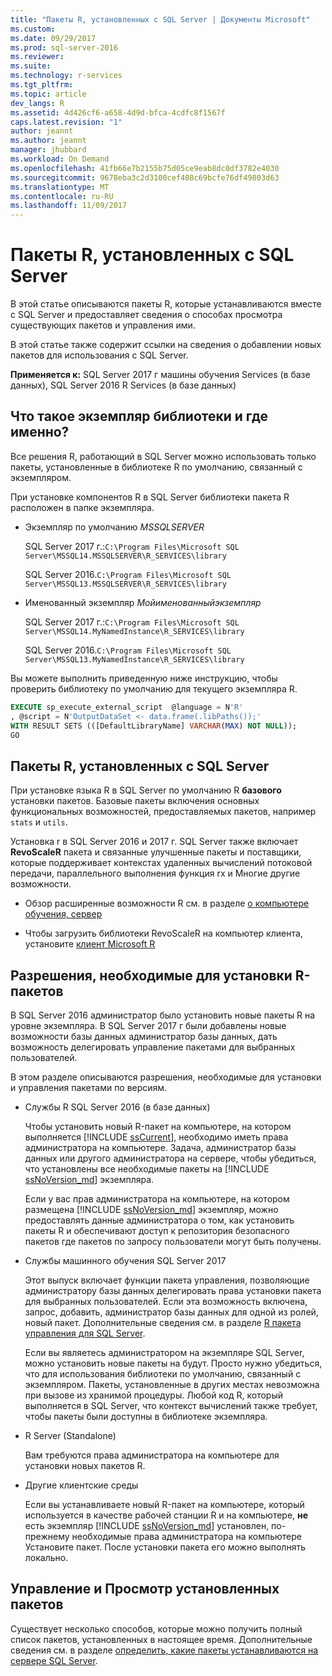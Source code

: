 ```yaml
---
title: "Пакеты R, установленных с SQL Server | Документы Microsoft"
ms.custom: 
ms.date: 09/29/2017
ms.prod: sql-server-2016
ms.reviewer: 
ms.suite: 
ms.technology: r-services
ms.tgt_pltfrm: 
ms.topic: article
dev_langs: R
ms.assetid: 4d426cf6-a658-4d9d-bfca-4cdfc8f1567f
caps.latest.revision: "1"
author: jeannt
ms.author: jeannt
manager: jhubbard
ms.workload: On Demand
ms.openlocfilehash: 41fb66e7b2155b75d05ce9eab8dc0df3782e4030
ms.sourcegitcommit: 9678eba3c2d3100cef408c69bcfe76df49803d63
ms.translationtype: MT
ms.contentlocale: ru-RU
ms.lasthandoff: 11/09/2017
---
```

# <a name="r-packages-installed-with-sql-server"></a>Пакеты R, установленных с SQL Server

В этой статье описываются пакеты R, которые устанавливаются вместе с SQL Server и предоставляет сведения о способах просмотра существующих пакетов и управления ими.

В этой статье также содержит ссылки на сведения о добавлении новых пакетов для использования с SQL Server.

**Применяется к:** SQL Server 2017 г машины обучения Services (в базе данных), SQL Server 2016 R Services (в базе данных)

## <a name="what-is-the-instance-library-and-where-is-it"></a>Что такое экземпляр библиотеки и где именно?

Все решения R, работающий в SQL Server можно использовать только пакеты, установленные в библиотеке R по умолчанию, связанный с экземпляром.

При установке компонентов R в SQL Server библиотеки пакета R расположен в папке экземпляра.

+ Экземпляр по умолчанию *MSSQLSERVER* 

    SQL Server 2017 г.:`C:\Program Files\Microsoft SQL Server\MSSQL14.MSSQLSERVER\R_SERVICES\library` 
    
    SQL Server 2016.`C:\Program Files\Microsoft SQL Server\MSSQL13.MSSQLSERVER\R_SERVICES\library`

+ Именованный экземпляр *Мойименованныйэкземпляр* 

    SQL Server 2017 г.:`C:\Program Files\Microsoft SQL Server\MSSQL14.MyNamedInstance\R_SERVICES\library` 
    
    SQL Server 2016.`C:\Program Files\Microsoft SQL Server\MSSQL13.MyNamedInstance\R_SERVICES\library`

Вы можете выполнить приведенную ниже инструкцию, чтобы проверить библиотеку по умолчанию для текущего экземпляра R.

```SQL
EXECUTE sp_execute_external_script  @language = N'R'
, @script = N'OutputDataSet <- data.frame(.libPaths());'
WITH RESULT SETS (([DefaultLibraryName] VARCHAR(MAX) NOT NULL));
GO
```
## <a name="r-packages-installed-with-sql-server"></a>Пакеты R, установленных с SQL Server

При установке языка R в SQL Server по умолчанию R **базового** установки пакетов. Базовые пакеты включения основных функциональных возможностей, предоставляемых пакетов, например `stats` и `utils`.

Установка r в SQL Server 2016 и 2017 г. SQL Server также включает **RevoScaleR** пакета и связанные улучшенные пакеты и поставщики, которые поддерживает контекстах удаленных вычислений потоковой передачи, параллельного выполнения функция rx и Многие другие возможности.

+ Обзор расширенные возможности R см. в разделе [о компьютере обучения, сервер](https://docs.microsoft.com/r-server/what-is-microsoft-r-server)

+ Чтобы загрузить библиотеки RevoScaleR на компьютер клиента, установите [клиент Microsoft R](https://docs.microsoft.com/r-server/r-client/what-is-microsoft-r-client)

## <a name="permissions-required-for-installing-r-packages"></a>Разрешения, необходимые для установки R-пакетов

В SQL Server 2016 администратор было установить новые пакеты R на уровне экземпляра. В SQL Server 2017 г были добавлены новые возможности базы данных администратор базы данных, дать возможность делегировать управление пакетами для выбранных пользователей.

В этом разделе описываются разрешения, необходимые для установки и управления пакетами по версиям.

+ Службы R SQL Server 2016 (в базе данных)

    Чтобы установить новый R-пакет на компьютере, на котором выполняется [!INCLUDE [ssCurrent](..\..\includes\sscurrent-md.md)], необходимо иметь права администратора на компьютере. Задача, администратор базы данных или другого администратора на сервере, чтобы убедиться, что установлены все необходимые пакеты на [!INCLUDE [ssNoVersion_md](..\..\includes\ssnoversion-md.md)] экземпляра.

    Если у вас прав администратора на компьютере, на котором размещена [!INCLUDE [ssNoVersion_md](..\..\includes\ssnoversion-md.md)] экземпляр, можно предоставлять данные администратора о том, как установить пакеты R и обеспечивают доступ к репозитория безопасного пакетов где пакетов по запросу пользователи могут быть получены.

+ Службы машинного обучения SQL Server 2017

    Этот выпуск включает функции пакета управления, позволяющие администратору базы данных делегировать права установки пакета для выбранных пользователей. Если эта возможность включена, запрос, добавить, администратор базы данных для одной из ролей, новый пакет. Дополнительные сведения см. в разделе [R пакета управления для SQL Server](r-package-management-for-sql-server-r-services.md).

    Если вы являетесь администратором на экземпляре SQL Server, можно установить новые пакеты на будут. Просто нужно убедиться, что для использования библиотеки по умолчанию, связанный с экземпляром. Пакеты, установленные в других местах невозможна при вызове из хранимой процедуры. Любой код R, который выполняется в SQL Server, что контекст вычислений также требует, чтобы пакеты были доступны в библиотеке экземпляра.

+ R Server (Standalone)

    Вам требуются права администратора на компьютере для установки новых пакетов R.

+ Другие клиентские среды

    Если вы устанавливаете новый R-пакет на компьютере, который используется в качестве рабочей станции R и на компьютере, **не** есть экземпляр [!INCLUDE [ssNoVersion_md](..\..\includes\ssnoversion-md.md)] установлен, по-прежнему необходимые права администратора на компьютере Установите пакет. После установки пакета его можно выполнять локально.

## <a name="managing-or-viewing-installed-packages"></a>Управление и Просмотр установленных пакетов

Существует несколько способов, которые можно получить полный список пакетов, установленных в настоящее время. Дополнительные сведения см. в разделе [определить, какие пакеты устанавливаются на сервере SQL Server](determine-which-packages-are-installed-on-sql-server.md).

